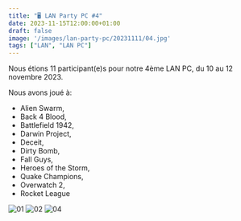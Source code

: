 ```yaml
---
title: "🖥️ LAN Party PC #4"
date: 2023-11-15T12:00:00+01:00
draft: false
image: '/images/lan-party-pc/20231111/04.jpg'
tags: ["LAN", "LAN PC"]
---
```


Nous étions 11 participant(e)s pour notre 4ème LAN PC, du 10 au 12 novembre 2023.

<!--more-->

Nous avons joué à:
- Alien Swarm,
- Back 4 Blood,
- Battlefield 1942,
- Darwin Project,
- Deceit,
- Dirty Bomb,
- Fall Guys,
- Heroes of the Storm,
- Quake Champions,
- Overwatch 2,
- Rocket League

![01](/images/lan-party-pc/20231111/01.jpg)
![02](/images/lan-party-pc/20231111/02.jpg)
![04](/images/lan-party-pc/20231111/04.jpg)
